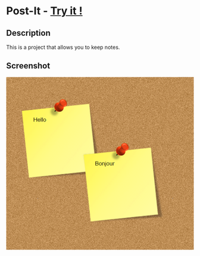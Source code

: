 # Post-It - <a href="http://romain.parage.free.fr/notes/">Try it !</a>

## Description

This is a project that allows you to keep notes.

## Screenshot

![alt tag](https://github.com/Softcadbury/EPortfolio/blob/master/EPortfolio/Content/Images/preview/note.png)

